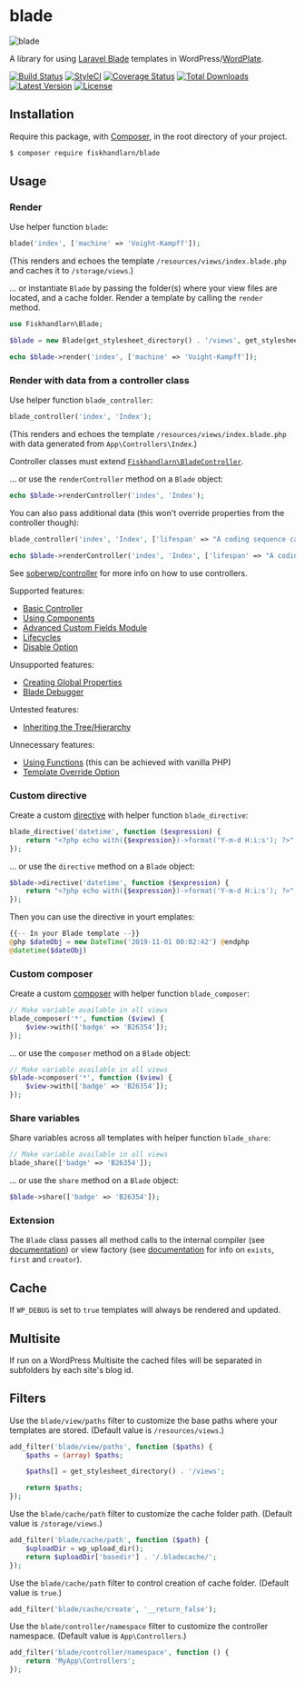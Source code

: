 # blade

![blade](https://user-images.githubusercontent.com/680264/55405831-302ab180-555b-11e9-94a9-fb6b606104b4.png)

A library for using [Laravel Blade](https://laravel.com/docs/5.7/blade) templates in WordPress/[WordPlate](https://wordplate.github.io/).

[![Build Status](https://badgen.net/travis/fiskhandlarn/blade/master)](https://travis-ci.com/fiskhandlarn/blade)
[![StyleCI](https://github.styleci.io/repos/177957823/shield)](https://github.styleci.io/repos/177957823)
[![Coverage Status](https://badgen.net/codecov/c/github/fiskhandlarn/blade)](https://codecov.io/github/fiskhandlarn/blade)
[![Total Downloads](https://badgen.net/packagist/dt/fiskhandlarn/blade)](https://packagist.org/packages/fiskhandlarn/blade)
[![Latest Version](https://badgen.net/github/release/fiskhandlarn/blade)](https://github.com/fiskhandlarn/blade/releases)
[![License](https://badgen.net/packagist/license/fiskhandlarn/blade)](https://packagist.org/packages/fiskhandlarn/blade)

## Installation

Require this package, with [Composer](https://getcomposer.org), in the root directory of your project.

```bash
$ composer require fiskhandlarn/blade
```

## Usage

### Render

Use helper function `blade`:

```php
blade('index', ['machine' => 'Voight-Kampff']);
```

(This renders and echoes the template `/resources/views/index.blade.php` and caches it to `/storage/views`.)

... or instantiate `Blade` by passing the folder(s) where your view files are located, and a cache folder. Render a template by calling the `render` method.

```php
use Fiskhandlarn\Blade;

$blade = new Blade(get_stylesheet_directory() . '/views', get_stylesheet_directory() . '/cache');

echo $blade->render('index', ['machine' => 'Voight-Kampff']);
```

### Render with data from a controller class

Use helper function `blade_controller`:

```php
blade_controller('index', 'Index');
```

(This renders and echoes the template `/resources/views/index.blade.php` with data generated from `App\Controllers\Index`.)

Controller classes must extend [`Fiskhandlarn\BladeController`](./src/BladeController.php).

... or use the `renderController` method on a `Blade` object:

```php
echo $blade->renderController('index', 'Index');
```

You can also pass additional data (this won't override properties from the controller though):

```php
blade_controller('index', 'Index', ['lifespan' => "A coding sequence cannot be revised once it's been established."]);
```

```php
echo $blade->renderController('index', 'Index', ['lifespan' => "A coding sequence cannot be revised once it's been established."]);
```

See [soberwp/controller](https://github.com/soberwp/controller) for more info on how to use controllers.

Supported features:

- [Basic Controller](https://github.com/soberwp/controller#basic-controller)
- [Using Components](https://github.com/soberwp/controller#using-components)
- [Advanced Custom Fields Module](https://github.com/soberwp/controller#advanced-custom-fields-module)
- [Lifecycles](https://github.com/soberwp/controller#lifecycles)
- [Disable Option](https://github.com/soberwp/controller#disable-option)

Unsupported features:

- [Creating Global Properties](https://github.com/soberwp/controller#creating-global-properties)
- [Blade Debugger](https://github.com/soberwp/controller#blade-debugger)

Untested features:

- [Inheriting the Tree/Hierarchy](https://github.com/soberwp/controller#inheriting-the-treehierarchy)

Unnecessary features:

- [Using Functions](https://github.com/soberwp/controller#using-functions) (this can be achieved with vanilla PHP)
- [Template Override Option](https://github.com/soberwp/controller#template-override-option)

### Custom directive

Create a custom [directive](https://laravel.com/docs/5.7/blade#extending-blade) with helper function `blade_directive`:

```php
blade_directive('datetime', function ($expression) {
    return "<?php echo with({$expression})->format('Y-m-d H:i:s'); ?>";
});
```

... or use the `directive` method on a `Blade` object:

```php
$blade->directive('datetime', function ($expression) {
    return "<?php echo with({$expression})->format('Y-m-d H:i:s'); ?>";
});
```

Then you can use the directive in yourt emplates:

```php
{{-- In your Blade template --}}
@php $dateObj = new DateTime('2019-11-01 00:02:42') @endphp
@datetime($dateObj)
```

### Custom composer

Create a custom [composer](https://laravel.com/docs/5.7/views#view-composers) with helper function `blade_composer`:

```php
// Make variable available in all views
blade_composer('*', function ($view) {
    $view->with(['badge' => 'B26354']);
});
```

... or use the `composer` method on a `Blade` object:

```php
// Make variable available in all views
$blade->composer('*', function ($view) {
    $view->with(['badge' => 'B26354']);
});
```

### Share variables

Share variables across all templates with helper function `blade_share`:

```php
// Make variable available in all views
blade_share(['badge' => 'B26354']);
```

... or use the `share` method on a `Blade` object:

```php
$blade->share(['badge' => 'B26354']);
```

### Extension

The `Blade` class passes all method calls to the internal compiler (see [documentation](https://laravel.com/docs/5.7/blade)) or view factory (see [documentation](https://laravel.com/docs/5.7/views) for info on `exists`, `first` and `creator`).

## Cache

If `WP_DEBUG` is set to `true` templates will always be rendered and updated.

## Multisite

If run on a WordPress Multisite the cached files will be separated in subfolders by each site's blog id.

## Filters

Use the `blade/view/paths` filter to customize the base paths where your templates are stored. (Default value is `/resources/views`.)

```php
add_filter('blade/view/paths', function ($paths) {
    $paths = (array) $paths;

    $paths[] = get_stylesheet_directory() . '/views';

    return $paths;
});
```

Use the `blade/cache/path` filter to customize the cache folder path. (Default value is `/storage/views`.)

```php
add_filter('blade/cache/path', function ($path) {
    $uploadDir = wp_upload_dir();
    return $uploadDir['basedir'] . '/.bladecache/';
});
```

Use the `blade/cache/path` filter to control creation of cache folder. (Default value is `true`.)

```php
add_filter('blade/cache/create', '__return_false');
```

Use the `blade/controller/namespace` filter to customize the controller namespace. (Default value is `App\Controllers`.)

```php
add_filter('blade/controller/namespace', function () {
    return 'MyApp\Controllers';
});
```
